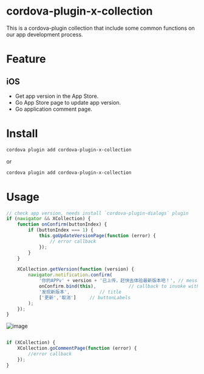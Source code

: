 # cordova-plugin-x-collection

This is a cordova-plugin collection that include some common functions on our app development process.

# Feature

## iOS

- Get app version in the App Store.
- Go App Store page to update app version.
- Go application comment page.

# Install

```bash
cordova plugin add cordova-plugin-x-collection
```
or

```bash
cordova plugin add cordova-plugin-x-collection
```

# Usage

```Javascript
// check app version, needs install `cordova-plugin-dialogs` plugin
if (navigator && XCollection) {
    function onConfirm(buttonIndex) {
        if (buttonIndex === 1) {
            this.goUpdateVersionPage(function (error) {
                // error callback
            });
        }
    }

    XCollection.getVersion(function (version) {
        navigator.notification.confirm(
            '你的APPv' + version + '已上传，赶快去体验最新版本吧！', // message
            onConfirm.bind(this),            // callback to invoke with index of button pressed
            '发现新版本',           // title
            ['更新','取消']     // buttonLabels
        );
    });
}

```
![image](http://oweglvqu7.bkt.clouddn.com/blog/2017-10-17-8798ED88-4EA6-4A4D-B0C0-15E16ADF4809.png)

```Javascript

if (XCollection) {
    XCollection.goCommentPage(function (error) {
        //error callback
    });
}

```

